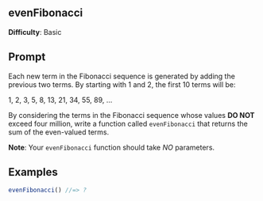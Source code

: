 ## evenFibonacci 

**Difficulty**: Basic

## Prompt 

Each new term in the Fibonacci sequence is generated by adding the previous two terms. By starting with 1 and 2, the first 10 terms will be:

1, 2, 3, 5, 8, 13, 21, 34, 55, 89, ...

By considering the terms in the Fibonacci sequence whose values **DO NOT** exceed four million, write a function called `evenFibonacci` that returns the sum of the even-valued terms.

**Note**: Your `evenFibonacci` function should take *NO* parameters.

## Examples 

```js
evenFibonacci() //=> ?
```
